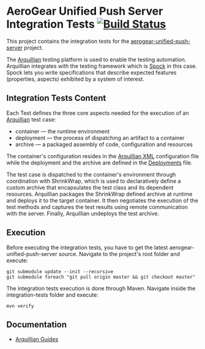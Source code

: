 # AeroGear Unified Push Server Integration Tests [![Build Status](https://travis-ci.org/tolis-e/aerogear-unified-push-server-tests.png?branch=master)](https://travis-ci.org/tolis-e/aerogear-unified-push-server-tests)
This project contains the integration tests for the [aerogear-unified-push-server](https://github.com/aerogear/aerogear-unified-push-server) project.

The [Arquillian](http://arquillian.org/) testing platform is used to enable the testing automation. Arquillian integrates with the testing framework which is [Spock](https://code.google.com/p/spock/wiki/SpockBasics) in this case. Spock lets you write specifications that describe expected features (properties, aspects) exhibited by a system of interest.

## Integration Tests Content
Each Test defines the three core aspects needed for the execution of an [Arquillian](http://arquillian.org/) test case:

- container — the runtime environment
- deployment — the process of dispatching an artifact to a container
- archive — a packaged assembly of code, configuration and resources

The container's configuration resides in the [Arquillian XML](https://github.com/tolis-e/aerogear-unified-push-server-tests/blob/master/integration-tests/src/test/resources/arquillian.xml) configuration file while the deployment and the archive are defined in the [Deployments](https://github.com/tolis-e/aerogear-unified-push-server-tests/blob/master/integration-tests/src/test/groovy/org/jboss/aerogear/connectivity/common/Deployments.groovy) file.

The test case is dispatched to the container's environment through coordination with ShrinkWrap, which is used to declaratively define a custom archive that encapsulates the test class and its dependent resources. Arquillian packages the ShrinkWrap defined archive at runtime and deploys it to the target container. It then negotiates the execution of the test methods and captures the test results using remote communication with the server. Finally, Arquillian undeploys the test archive.

## Execution
Before executing the integration tests, you have to get the latest aerogear-unified-push-server source. Navigate to the project's root folder and execute:

    git submodule update --init --recursive
    git submodule foreach "git pull origin master && git checkout master"

The integration tests execution is done through Maven. Navigate inside the integration-tests folder and execute:

    mvn verify

## Documentation

* [Arquillian Guides](http://arquillian.org/guides/)
